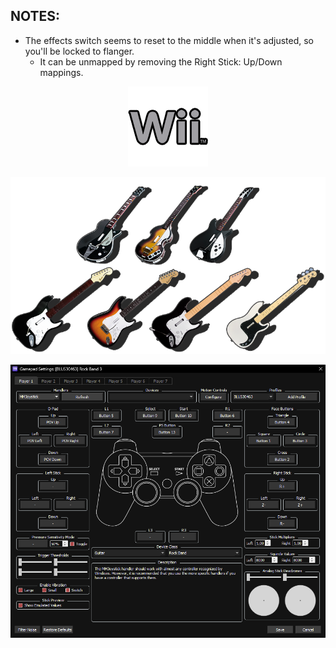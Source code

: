 ## NOTES:

* The effects switch seems to reset to the middle when it's adjusted, so you'll be locked to flanger.
	* It can be unmapped by removing the Right Stick: Up/Down mappings.

<div align="center">

![Platform](platform.png "Platform") 

![Controller](controller.png "Controller") 

![Mapping](mapping.png "Mapping") 

</div>